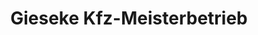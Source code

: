 ---
title: "Gieseke Kfz-Meisterbetrieb"
url: /burgwedel/gieseke-kfz-meisterbetrieb/
shop: Autowerkstatt
---